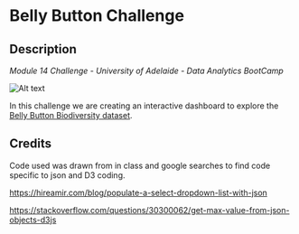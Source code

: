 # Belly Button Challenge

## Description
_Module 14 Challenge - University of Adelaide - Data Analytics BootCamp_

<img src="http://robdunnlab.com/wp-content/uploads/940.jpg" alt="Alt text" title="Belly Button">

In this challenge we are creating an interactive dashboard to explore the [Belly Button Biodiversity dataset](http://robdunnlab.com/projects/belly-button-biodiversity/).

## Credits

Code used was drawn from in class and google searches to find code specific to json and D3 coding.

https://hireamir.com/blog/populate-a-select-dropdown-list-with-json

https://stackoverflow.com/questions/30300062/get-max-value-from-json-objects-d3js


